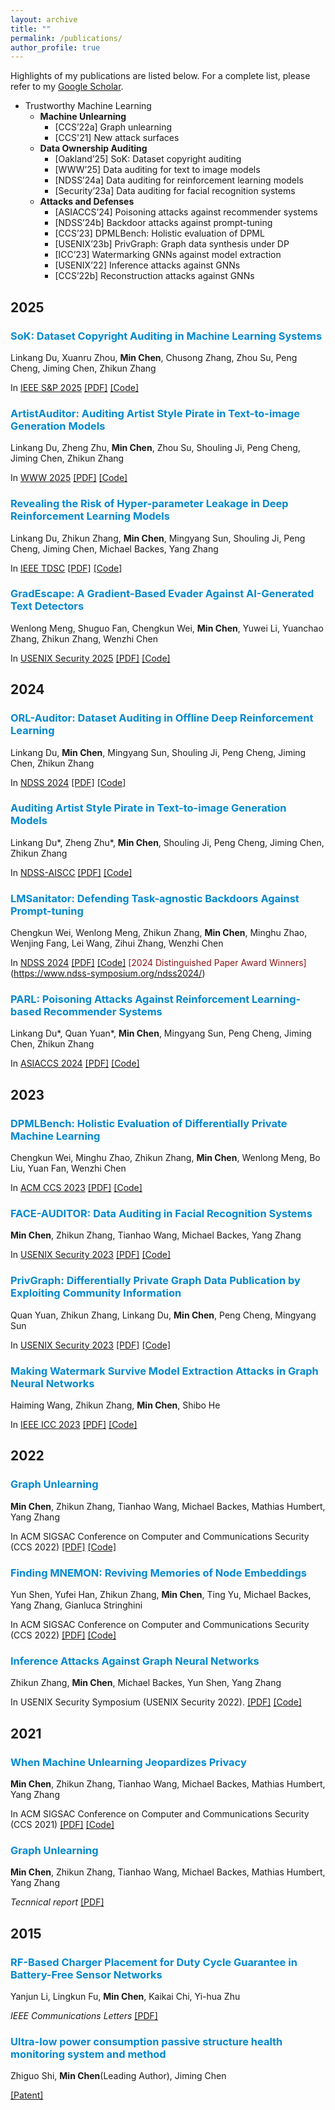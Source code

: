 ```yaml
---
layout: archive
title: ""
permalink: /publications/
author_profile: true
---
```

Highlights of my publications are listed below. For a complete list, please refer to my [Google Scholar](https://scholar.google.com/citations?user=3JGFssYAAAAJ&hl=en).

* Trustworthy Machine Learning
  * **Machine Unlearning**
    * [CCS’22a] Graph unlearning
    * [CCS'21] New attack surfaces
  * **Data Ownership Auditing**
    * [Oakland’25] SoK: Dataset copyright auditing
    * [WWW’25] Data auditing for text to image models
    * [NDSS’24a] Data auditing for reinforcement learning models
    * [Security’23a] Data auditing for facial recognition systems
  * **Attacks and Defenses**
    * [ASIACCS’24] Poisoning attacks against recommender systems
    * [NDSS’24b] Backdoor attacks against prompt-tuning
    * [CCS’23] DPMLBench: Holistic evaluation of DPML
    * [USENIX’23b] PrivGraph: Graph data synthesis under DP
    * [ICC’23] Watermarking GNNs against model extraction
    * [USENIX’22] Inference attacks against GNNs
    * [CCS’22b] Reconstruction attacks against GNNs

## 2025

### <span style="color:#0289cf">SoK: Dataset Copyright Auditing in Machine Learning Systems</span>
Linkang Du, Xuanru Zhou, <b>Min Chen</b>, Chusong Zhang, Zhou Su, Peng Cheng, Jiming Chen, Zhikun Zhang

In [IEEE S&P 2025](https://sp2025.ieee-security.org/) [[PDF]](https://www.computer.org/csdl/proceedings-article/sp/2025/223600a025/21B7QfZXkFG) [[Code]](https://milkigit.github.io/publications/)

### <span style="color:#0289cf">ArtistAuditor: Auditing Artist Style Pirate in Text-to-image Generation Models</span>
Linkang Du, Zheng Zhu, <b>Min Chen</b>, Zhou Su, Shouling Ji, Peng Cheng, Jiming Chen, Zhikun Zhang

In [WWW 2025](https://www2025.thewebconf.org/) [[PDF]](https://openreview.net/forum?id=4NipenMTmC#discussion) [[Code]](https://github.com/Jozenn/ArtistAuditor)

### <span style="color:#0289cf">Revealing the Risk of Hyper-parameter Leakage in Deep Reinforcement Learning Models</span>
Linkang Du, Zhikun Zhang, <b>Min Chen</b>, Mingyang Sun, Shouling Ji, Peng Cheng, Jiming Chen, Michael Backes, Yang Zhang

In [IEEE TDSC](https://ieeexplore.ieee.org/xpl/aboutJournal.jsp?punumber=8858) [[PDF]](https://milkigit.github.io/publications/) [[Code]](https://milkigit.github.io/publications/)

### <span style="color:#0289cf">GradEscape: A Gradient-Based Evader Against AI-Generated Text Detectors</span>
Wenlong Meng, Shuguo Fan, Chengkun Wei, <b>Min Chen</b>, Yuwei Li, Yuanchao Zhang, Zhikun Zhang, Wenzhi Chen

In [USENIX Security 2025](https://www.usenix.org/conference/usenixsecurity25) [[PDF]](https://arxiv.org/abs/2506.08188) [[Code]](https://zenodo.org/records/15586857)

## 2024

### <span style="color:#0289cf">ORL-Auditor: Dataset Auditing in Offline Deep Reinforcement Learning</span>
Linkang Du, <b>Min Chen</b>, Mingyang Sun, Shouling Ji, Peng Cheng, Jiming Chen, Zhikun Zhang 

In [NDSS 2024](https://www.ndss-symposium.org/ndss2024/) [[PDF]](https://www.ndss-symposium.org/ndss-paper/orl-auditor-dataset-auditing-in-offline-deep-reinforcement-learning/) [[Code]](https://github.com/link-zju/ORL-Auditor)

### <span style="color:#0289cf">Auditing Artist Style Pirate in Text-to-image Generation Models</span>
Linkang Du*, Zheng Zhu*, <b>Min Chen</b>, Shouling Ji, Peng Cheng, Jiming Chen, Zhikun Zhang

In [NDSS-AISCC](https://www.ndss-symposium.org/ndss2024/co-located-events/aiscc/) [[PDF]](https://www.ndss-symposium.org/ndss-paper/auto-draft-534/) [[Code]](https://anonymous.4open.science/r/ArtistAuditor)

### <span style="color:#0289cf">LMSanitator: Defending Task-agnostic Backdoors Against Prompt-tuning</span>
Chengkun Wei, Wenlong Meng, Zhikun Zhang, <b>Min Chen</b>, Minghu Zhao, Wenjing Fang, Lei Wang, Zihui Zhang, Wenzhi Chen

In [NDSS 2024](https://www.ndss-symposium.org/ndss2024/) [[PDF]](https://www.ndss-symposium.org/ndss-paper/lmsanitator-defending-prompt-tuning-against-task-agnostic-backdoors/) [[Code]](https://github.com/meng-wenlong/LMSanitator) <span style="color:#8C1515">[2024 Distinguished Paper Award Winners]</span>(https://www.ndss-symposium.org/ndss2024/)

### <span style="color:#0289cf">PARL: Poisoning Attacks Against Reinforcement Learning-based Recommender Systems</span>
Linkang Du*, Quan Yuan*, <b>Min Chen</b>, Mingyang Sun, Peng Cheng, Jiming Chen, Zhikun Zhang

In [ASIACCS 2024](https://asiaccs2024.sutd.edu.sg/) [[PDF]](https://dl.acm.org/doi/10.1145/3634737.3637660) [[Code]](https://github.com/PARL-RS/PARL)


## 2023

### <span style="color:#0289cf">DPMLBench: Holistic Evaluation of Differentially Private Machine Learning</span>
Chengkun Wei, Minghu Zhao, Zhikun Zhang, <b>Min Chen</b>, Wenlong Meng, Bo Liu, Yuan Fan, Wenzhi Chen

In [ACM CCS 2023](https://www.sigsac.org/ccs/CCS2023/) [[PDF]](https://arxiv.org/abs/2305.05900) [[Code]](https://github.com/DmsKinson/DPMLBench)

### <span style="color:#0289cf">FACE-AUDITOR: Data Auditing in Facial Recognition Systems</span>

<b>Min Chen</b>, Zhikun Zhang, Tianhao Wang, Michael Backes, Yang Zhang

In [USENIX Security 2023](https://www.usenix.org/conference/usenixsecurity23) [[PDF]](https://dl.acm.org/doi/10.5555/3620237.3620640) [[Code]](https://github.com/MinChen00/Face-Auditor)

### <span style="color:#0289cf">PrivGraph: Differentially Private Graph Data Publication by Exploiting Community Information</span>

Quan Yuan, Zhikun Zhang, Linkang Du,  <b>Min Chen</b>, Peng Cheng, Mingyang Sun

In [USENIX Security 2023](https://www.usenix.org/conference/usenixsecurity23) [[PDF]](https://dl.acm.org/doi/10.5555/3620237.3620419) [[Code]](https://github.com/Privacy-Graph/PrivGraph)

### <span style="color:#0289cf">Making Watermark Survive Model Extraction Attacks in Graph Neural Networks</span>

Haiming Wang, Zhikun Zhang, <b>Min Chen</b>, Shibo He

In [IEEE ICC 2023](https://icc2023.ieee-icc.org/) [[PDF]](https://doi.org/10.1109/ICC45041.2023.10278974) [[Code]](https://milkigit.github.io/publications/)

## 2022

### <span style="color:#0289cf">Graph Unlearning</span>

<b>Min Chen</b>, Zhikun Zhang, Tianhao Wang, Michael Backes, Mathias Humbert, Yang Zhang

In ACM SIGSAC Conference on Computer and Communications Security (CCS 2022) [[PDF]](https://dl.acm.org/doi/10.1145/3548606.3559352) [[Code]](https://github.com/MinChen00/Graph-Unlearning)

### <span style="color:#0289cf">Finding MNEMON: Reviving Memories of Node Embeddings</span>

Yun Shen, Yufei Han, Zhikun Zhang, <b>Min Chen</b>, Ting Yu, Michael Backes, Yang Zhang, Gianluca Stringhini

In ACM SIGSAC Conference on Computer and Communications Security (CCS 2022) [[PDF]](https://dl.acm.org/doi/10.1145/3548606.3559358) [[Code]](https://milkigit.github.io/publications/)

### <span style="color:#0289cf">Inference Attacks Against Graph Neural Networks</span>

Zhikun Zhang, <b>Min Chen</b>, Michael Backes, Yun Shen, Yang Zhang

In USENIX Security Symposium (USENIX Security 2022). [[PDF]](https://www.usenix.org/system/files/sec22-zhang-zhikun.pdf) [[Code]](https://github.com/Zhangzhk0819/GNN-Embedding-Leaks)

## 2021

### <span style="color:#0289cf">When Machine Unlearning Jeopardizes Privacy</span>

<b>Min Chen</b>, Zhikun Zhang, Tianhao Wang, Michael Backes, Mathias Humbert, Yang Zhang

In ACM SIGSAC Conference on Computer and Communications Security (CCS 2021) [[PDF]](https://arxiv.org/abs/2005.02205) [[Code]](https://github.com/MinChen00/UnlearningLeaks)

### <span style="color:#0289cf">Graph Unlearning</span>

<b>Min Chen</b>, Zhikun Zhang, Tianhao Wang, Michael Backes, Mathias Humbert, Yang Zhang

*Tecnnical report* [[PDF]](https://arxiv.org/abs/2103.14991)

## 2015

### <span style="color:#0289cf">RF-Based Charger Placement for Duty Cycle Guarantee in Battery-Free Sensor Networks</span>

Yanjun Li, Lingkun Fu, <b>Min Chen</b>, Kaikai Chi, Yi-hua Zhu

*IEEE Communications Letters* [[PDF]](https://arxiv.org/pdf/1508.02303.pdf)

### <span style="color:#0289cf">Ultra-low power consumption passive structure health monitoring system and method</span>

Zhiguo Shi, <b>Min Chen</b>(Leading Author), Jiming Chen

[[Patent]](http://www.soopat.com/Patent/201510736108)